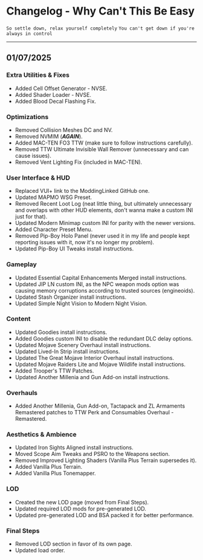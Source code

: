 # Changelog - Why Can't This Be Easy

`So settle down, relax yourself completely`
`You can't get down if you're always in control`

---

## 01/07/2025

### Extra Utilities & Fixes
- Added Cell Offset Generator - NVSE.
- Added Shader Loader - NVSE.
- Added Blood Decal Flashing Fix.

### Optimizations
- Removed Collision Meshes DC and NV.
- Removed NVMIM (***AGAIN***).
- Added MAC-TEN FO3 TTW (make sure to follow instructions carefully).
- Removed TTW Ultimate Invisible Wall Remover (unnecessary and can cause issues).
- Removed Vent Lighting Fix (included in MAC-TEN).

### User Interface & HUD
- Replaced VUI+ link to the ModdingLinked GitHub one.
- Updated MAPMO WSG Preset.
- Removed Recent Loot Log (neat little thing, but ultimately unnecessary and overlaps with other HUD elements, don't wanna make a custom INI just for that).
- Updated Modern Minimap custom INI for parity with the newer versions.
- Added Character Preset Menu.
- Removed Pip-Boy Holo Panel (never used it in my life and people kept reporting issues with it, now it's no longer my problem).
- Updated Pip-Boy UI Tweaks install instructions.

### Gameplay
- Updated Essential Capital Enhancements Merged install instructions.
- Updated JIP LN custom INI, as the NPC weapon mods option was causing memory corruptions according to trusted sources (engineoids).
- Updated Stash Organizer install instructions.
- Updated Simple Night Vision to Modern Night Vision.

### Content
- Updated Goodies install instructions.
- Added Goodies custom INI to disable the redundant DLC delay options.
- Updated Mojave Scenery Overhaul install instructions.
- Updated Lived-In Strip install instructions.
- Updated The Great Mojave Interior Overhaul install instructions.
- Updated Mojave Raiders Lite and Mojave Wildlife install instructions.
- Added Trooper's TTW Patches.
- Updated Another Millenia and Gun Add-on install instructions.

### Overhauls
- Added Another Millenia, Gun Add-on, Tactapack and ZL Armaments Remastered patches to TTW Perk and Consumables Overhaul - Remastered.

### Aesthetics & Ambience
- Updated Iron Sights Aligned install instructions.
- Moved Scope Aim Tweaks and PSRO to the Weapons section.
- Removed Improved Lighting Shaders (Vanilla Plus Terrain supersedes it).
- Added Vanilla Plus Terrain.
- Added Vanilla Plus Tonemapper.

### LOD
- Created the new LOD page (moved from Final Steps).
- Updated required LOD mods for pre-generated LOD.
- Updated pre-generated LOD and BSA packed it for better performance.

### Final Steps
- Removed LOD section in favor of its own page.
- Updated load order.

